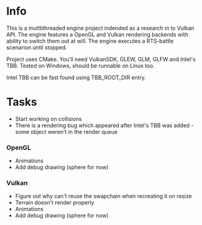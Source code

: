 Info
====

This is a mutltithreaded engine project indended as a research in to Vulkan API. The engine features a OpenGL and Vulkan rendering backends with ability to switch them out at will. The engine executes a RTS-battle scenarion until stopped.

Project uses CMake. You'll need VulkanSDK, GLEW, GLM, GLFW and Intel's TBB. Tested on Windows, should be runnable on Linux too.

Intel TBB can be fast found using TBB_ROOT_DIR entry.

Tasks
=====
* Start working on collisions
* There is a rendering bug which appeared after Intel's TBB was added - some object weren't in the render queue

### OpenGL
* Animations
* Add debug drawing (sphere for now)

### Vulkan
* Figure out why can't reuse the swapchain when recreating it on resize
* Terrain doesn't render properly
* Animations
* Add debug drawing (sphere for now)